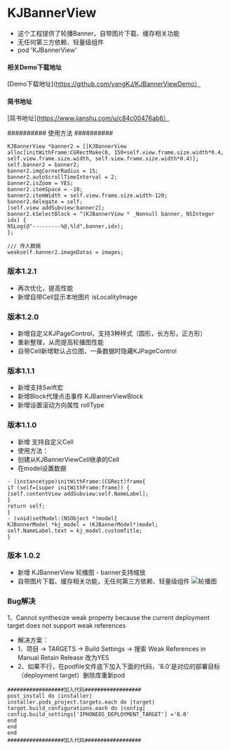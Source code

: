 # KJBannerView

* 这个工程提供了轮播Banner，自带图片下载、缓存相关功能
* 无任何第三方依赖、轻量级组件
* pod 'KJBannerView'

#### 相关Demo下载地址
[Demo下载地址](https://github.com/yangKJ/KJBannerViewDemo）
#### 简书地址
[简书地址](https://www.jianshu.com/u/c84c00476ab6）

########## 使用方法 ##########
```
KJBannerView *banner2 = [[KJBannerView alloc]initWithFrame:CGRectMake(0, 150+self.view.frame.size.width*0.4, self.view.frame.size.width, self.view.frame.size.width*0.4)];
self.banner2 = banner2;
banner2.imgCornerRadius = 15;
banner2.autoScrollTimeInterval = 2;
banner2.isZoom = YES;
banner2.itemSpace = -10;
banner2.itemWidth = self.view.frame.size.width-120;
banner2.delegate = self;
[self.view addSubview:banner2];
banner2.kSelectBlock = ^(KJBannerView * _Nonnull banner, NSInteger idx) {
NSLog(@"---------%@,%ld",banner,idx);
};

/// 传入数据
weakself.banner2.imageDatas = images;
```

### 版本1.2.1
- 再次优化，提高性能
- 新增自带Cell显示本地图片 isLocalityImage

### 版本1.2.0
- 新增自定义KJPageControl，支持3种样式（圆形，长方形，正方形）
- 重新整理，从而提高轮播图性能
- 自带Cell新增默认占位图，一条数据时隐藏KJPageControl

### 版本1.1.1
- 新增支持Swift宏
- 新增Block代理点击事件 KJBannerViewBlock
- 新增设置滚动方向属性 rollType

### 版本1.1.0
- 新增 支持自定义Cell
- 使用方法：
- 创建从KJBannerViewCell继承的Cell
- 在model设置数据

```
- (instancetype)initWithFrame:(CGRect)frame{
if (self=[super initWithFrame:frame]) {
[self.contentView addSubview:self.NameLabel];
}
return self;
}
- (void)setModel:(NSObject *)model{
KJBannerModel *kj_model = (KJBannerModel*)model;
self.NameLabel.text = kj_model.customTitle;
}
```

### 版本 1.0.2
- 新增 KJBannerView 轮播图 - banner支持缩放
- 自带图片下载、缓存相关功能，无任何第三方依赖、轻量级组件
![轮播图](https://upload-images.jianshu.io/upload_images/1933747-2e51515ae91af6d4.png?imageMogr2/auto-orient/strip%7CimageView2/2/w/1240)


### Bug解决
1、Cannot synthesize weak property because the current deployment target does not support weak references

- 解决方案：
- 1、项目 -> TARGETS -> Build Settings -> 搜索 Weak References in Manual Retain Release 改为YES
- 2、如果不行，在podfile文件底下加入下面的代码，'8.0'是对应的部署目标（deployment target）删除库重新pod

```
##################加入代码##################
post_install do |installer|
installer.pods_project.targets.each do |target|
target.build_configurations.each do |config|
config.build_settings['IPHONEOS_DEPLOYMENT_TARGET'] ='8.0'
end
end
end
##################加入代码##################
```
